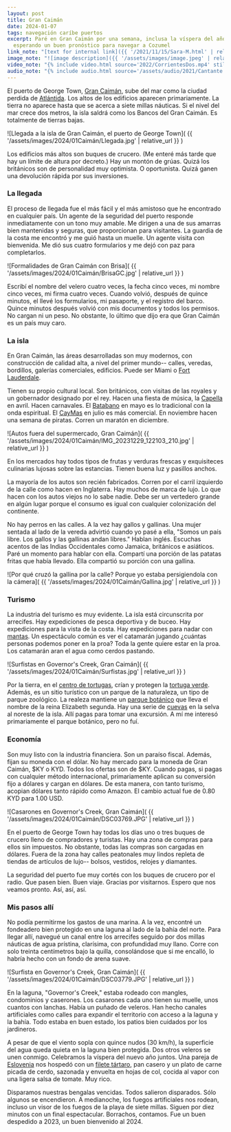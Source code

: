 ```yaml
---
layout: post
title: Gran Caimán
date: 2024-01-07
tags: navegación caríbe puertos
excerpt: Paré en Gran Caimán por una semana, inclusa la víspera del año nuevo,
  esperando un buen pronóstico para navegar a Cozumel
link_note: "[text for internal link]({{ '/2021/11/15/Sara-M.html' | relative_url }})"
image_note: "![image description]({{ '/assets/images/image.jpeg' | relative_url }})"
video_note: "{% include video.html source='2022/CorrientesDos.mp4' still='2022/CostaRica/CorrientesUno.png' %}"
audio_note: "{% include audio.html source='/assets/audio/2021/Cantante.m4a' %}"
---
```


El puerto de George Town, [Gran Caimán][caimán], sube del mar como la ciudad
perdida de [Atlántida][atlántida]. Los altos de los edificios aparecen
primariamente. La tierra no aparece hasta que se acerca a siete millas náuticas.
Si el nivel del mar crece dos metros, la isla saldrá como los Bancos del
Gran Caimán. Es totalmente de tierras bajas.

[caimán]: https://es.wikipedia.org/wiki/Gran_Caim%C3%A1n
[atlántida]: https://es.wikipedia.org/wiki/Atl%C3%A1ntida

![Llegada a la isla de Gran Caimán, el puerto de George Town](
  {{ '/assets/images/2024/01Caimán/Llegada.jpg' | relative_url }}
)

Los edificios más altos son buques de crucero. (Me enteré más tarde que
hay un límite de altura por decreto.) Hay un montón de grúas. Quizá los
británicos son de personalidad muy optimista. O oportunista. Quizá ganen
una devolución rápida por sus inversiones.

### La llegada

El proceso de llegada fue el más fácil y el más amistoso que he encontrado en
cualquier país. Un agente de la seguridad del puerto responde inmediatamente
con un tono muy amable. Me dirigen a una de sus amarras bien mantenidas y
seguras, que proporcionan para visitantes. La guardia de la costa me encontró y
me guió hasta un muelle. Un agente visita con bienvenida. Me dió sus cuatro
formularios y me dejó con paz para completarlos.

![Formalidades de Gran Caimán con Brisa](
  {{ '/assets/images/2024/01Caimán/BrisaGC.jpg' | relative_url }}
)

Escribí el nombre del velero cuatro veces, la fecha cinco veces, mi nombre
cinco veces, mi firma cuatro veces. Cuando volvió, después de quince minutos,
el llevé los formularios, mi pasaporte, y el registro del barco. Quince minutos
después volvió con mis documentos y todos los permisos. No cargan ni un peso.
No obstante, lo último que dijo era que Gran Caimán es un país muy caro.

### La isla

En Gran Caimán, las áreas desarrolladas son muy modernos, con construcción de
calidad alta, a nivel del primer mundo-- calles, veredas, bordillos, galerías
comerciales, edificios. Puede ser Miami o [Fort Lauderdale][ftl].

[ftl]: https://es.wikipedia.org/wiki/Fort_Lauderdale

Tienen su propio cultural local. Son británicos, con visitas de las royales y
un gobernador designado por el rey. Hacen una fiesta de música, la
[Capella][cap] en avril. Hacen carnavales. El [Batabano][bata] en mayo es lo
tradicional con la onda espiritual. El [CayMas][cam] en julio es más comercial.
En noviembre hacen una semana de piratas. Corren un maratón en diciembre.

[cap]: https://www.capellamusicfestival.com/
[bata]: https://www.caymancarnival.com/
[cam]: https://www.caymas.ky/

![Autos fuera del supermercado, Gran Caimán](
  {{ '/assets/images/2024/01Caimán/IMG_20231229_122103_210.jpg' | relative_url }}
)

En los mercados hay todos tipos de frutas y verduras frescas y exquisiteces
culinarias lujosas sobre las estancias. Tienen buena luz y pasillos anchos.

La mayoría de los autos son recién fabricados. Corren por el carril izquierdo
de la calle como hacen en Inglaterra. Hay muchos de marca de lujo.  Lo que hacen
con los autos viejos no lo sabe nadie. Debe ser un vertedero grande en algún
lugar porque el consumo es igual con cualquier colonización del continente.

No hay perros en las calles. A la vez hay gallos y gallinas. Una mujer
sentada al lado de la vereda advirtió cuando yo pasé a ella, "Somos un país
libre. Los gallos y las gallinas andan libres." Hablan inglés. Escuchas
acentos de las Indias Occidentales como Jamaica, británicos e asiáticos.
Paré un momento para hablar con ella. Compartí una porción de las patatas
fritas que había llevado.  Ella compartió su porción con una gallina.

![Por qué cruzó la gallina por la calle? Porque yo estaba persigiendola con la
cámera](
  {{ '/assets/images/2024/01Caimán/Gallina.jpg' | relative_url }}
)

### Turismo

La industria del turismo es muy evidente.  La isla está circunscrita por
arrecifes.  Hay expediciones de pesca deportiva y de buceo.  Hay expediciones
para la vista de la costa. Hay expediciones para nadar con [mantas][manta].  Un
espectáculo común es ver el catamarán jugando ¿cuántas personas podemos poner
en la proa? Toda la gente quiere estar en la proa. Los catamarán aran el agua
como cerdos pastando.

[manta]: https://es.wikipedia.org/wiki/Batoidea

![Surfistas en Governor's Creek, Gran Caimán](
  {{ '/assets/images/2024/01Caimán/Surfistas.jpg' | relative_url }}
)

Por la tierra, en el [centro de tortugas][tortuga], crían y protegen la
[tortuga verde][verde].  Además, es un sitio turístico con un parque de la
naturaleza, un tipo de parque zoológico. La realeza mantiene un [parque
botánico][bot] que lleva el nombre de la reina Elizabeth segunda. Hay una serie
de [cuevas][cuevas] en la selva al noreste de la isla. Allí pagas para tomar
una excursión.  A mí me interesó primariamente el parque botánico, pero no fuí.

[tortuga]: https://en.wikipedia.org/wiki/Cayman_Turtle_Centre
[verde]: https://es.wikipedia.org/wiki/Chelonia_mydas
[bot]: https://www.botanic-park.ky/
[cuevas]: https://www.caymancrystalcaves.com/

### Economía

Son muy listo con la industria financiera. Son un paraíso fiscal. Además,
fijan su moneda con el dólar. No hay mercado para la moneda de Gran Caimán,
$KY o KYD. Todos los ofertas son de $KY. Cuando pagas, si pagas con cualquier
método internacional, primariamente aplican su conversión fijo a dólares y
cargan en dólares. De esta manera, con tanto turismo, acopian dólares
tanto rápido como Amazon. El cambio actual fue de 0.80 KYD para 1.00 USD.

![Casarones en Governor's Creek, Gran Caimán](
  {{ '/assets/images/2024/01Caimán/DSC03769.JPG' | relative_url }}
)

En el puerto de George Town hay todas los días uno o tres buques de crucero
lleno de compradores y turistas. Hay una zona de compras para ellos
sin impuestos. No obstante, todas las compras son cargadas en dólares.
Fuera de la zona hay calles peatonales muy lindos repleta de tiendas de
artículos de lujo-- bolsos, vestidos, relojes y diamantes.

La seguridad del puerto fue muy cortés con los buques de crucero por el radio.
Que pasen bien. Buen viaje. Gracias por visitarnos. Espero que nos veamos
pronto.  Así, así, así.

### Mis pasos allí

No podía permitirme los gastos de una marina. A la vez, encontré un fondeadero
bien protegido en una laguna al lado de la bahía del norte. Para llegar allí,
navegué un canal entre los arrecifes seguido por dos millas náuticas de
agua prístina, clarísima, con profundidad muy llano. Corre con solo treinta
centímetros bajo la quilla, consolándose que si me encalló, lo habría
hecho con un fondo de arena suave.

![Surfista en Governor's Creek, Gran Caimán](
  {{ '/assets/images/2024/01Caimán/DSC03779.JPG' | relative_url }}
)

En la laguna, "Governor's Creek," estaba rodeado con mangles, condominios y
caserones.  Los casarones cada uno tienen su muelle, unos cuantos con lanchas.
Había un puñado de veleros. Han hecho canales artificiales como calles para
expandir el territorio con acceso a la laguna y la bahía. Todo estaba en buen
estado, los patios bien cuidados por los jardineros.

A pesar de que el viento sopla con quince nudos (30 km/h), la superficie
del agua queda quieta en la laguna bien protegida. Dos otros veleros
se unen conmigo. Celebramos la víspera del nuevo año juntos. Una pareja
de [Eslovenia][slov] nos hospedó con un [filete tártaro][tarta], pan casero y
un plato de carne picada de cerdo, sazonada y envuelta en hojas de col, cocida
al vapor con una ligera salsa de tomate. Muy rico.

[slov]: https://es.wikipedia.org/wiki/Eslovenia
[tarta]: https://es.wikipedia.org/wiki/Filete_t%C3%A1rtaro

Disparamos nuestras bengalas vencidas. Todos salieron disparados. Sólo algunos
se encendieron.  A medianoche, los fuegos artificiales nos rodean, incluso un
visor de los fuegos de la playa de siete millas.  Siguen por diez minutos con
un final espectacular. Borrachos, contamos.  Fue un buen despedido a 2023, un
buen bienvenido al 2024.


